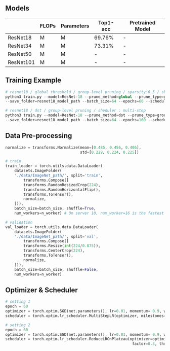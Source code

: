 ## Models
|              | FLOPs     | Parameters | Top1-acc  | Pretrained Model                                             |
| -----------  | --------- | ---------- | --------- | ------------------------------------------------------------ |
| ResNet18  |  M     |   M     | 69.76%     | -                                                            |
| ResNet34  |  M     |     M     | 73.31%     | -                                                            |
| ResNet50  |  M     |  M     | -     | - |
| ResNet101  |  M     |  M     |  -        | - |


## Training Example

```python
# resnet18 / global threshold / group-level pruning / sparsity:0.5 / sheduler : plateau
python3 train.py --model=ResNet-18 --prune_method=global --prune_type=group --sparsity=0.5 
--save_folder=resnet18_model_path --batch_size=64 --epochs=60 --scheduler=plateau

# resnet18 / dst / group-level pruning / sheduler : multi-step
python3 train.py --model=ResNet-18 --prune_method=dst --prune_type=group --alpha=1e-4 
--save_folder=resnet18_model_path --batch_size=64 --epochs=160 --scheduler=multistep
```

## Data Pre-processing


```python
normalize = transforms.Normalize(mean=[0.485, 0.456, 0.406],
                                 std=[0.229, 0.224, 0.225])

# train
train_loader = torch.utils.data.DataLoader(
    datasets.ImageFolder(
    './data/ImageNet_path/', split='train', 
        transforms.Compose([
        transforms.RandomResizedCrop(224),
        transforms.RandomHorizontalFlip(),
        transforms.ToTensor(),
        normalize,
    ])),
    batch_size=batch_size, shuffle=True,
    num_workers=n_worker) # On server 10, num_worker=16 is the fastest

# validation
val_loader = torch.utils.data.DataLoader(
    datasets.ImageFolder(
    './data/ImageNet_path/', split='val', 
        transforms.Compose([
        transforms.Resize(int(224/0.875)),
        transforms.CenterCrop(224),
        transforms.ToTensor(),
        normalize,
    ])),
    batch_size=batch_size, shuffle=False,
    num_workers=n_worker)
```

## Optimizer & Scheduler

```python
# setting 1
epoch = 60
optimizer = torch.optim.SGD(net.parameters(), lr=0.01, momentum= 0.9, weight_decay= 1e-4)
scheduler = torch.optim.lr_scheduler.MultiStepLR(optimizer, milestones=[20, 40], gamma=0.1)

# setting 2
epoch = 60
optimizer = torch.optim.SGD(net.parameters(), lr=0.01, momentum= 0.9, weight_decay= 1e-4)
scheduler = torch.optim.lr_scheduler.ReduceLROnPlateau(optimizer=optimizer, mode='max', patience=3, verbose=True, 
                                                        factor=0.3, threshold=1e-4, min_lr=1e-6)
            

```
